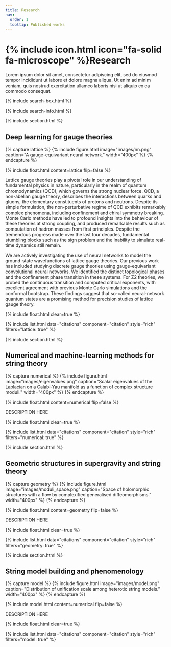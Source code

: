 ```yaml
---
title: Research
nav:
  order: 1
  tooltip: Published works
---
```


# {% include icon.html icon="fa-solid fa-microscope" %}Research

Lorem ipsum dolor sit amet, consectetur adipiscing elit, sed do eiusmod tempor incididunt ut labore et dolore magna aliqua.
Ut enim ad minim veniam, quis nostrud exercitation ullamco laboris nisi ut aliquip ex ea commodo consequat.

{% include search-box.html %}

{% include search-info.html %}

{% include section.html %}

## Deep learning for gauge theories

{% capture lattice %}
  {% include figure.html image="images/nn.png" caption="A gauge-equivariant neural network." width="400px" %}
{% endcapture %}

{%
  include float.html
  content=lattice
  flip=false
%}

Lattice gauge theories play a pivotal role in our understanding of fundamental physics in nature, particularly in the realm of quantum chromodynamics (QCD), which governs the strong nuclear force. QCD, a non-abelian gauge theory, describes the interactions between quarks and gluons, the elementary constituents of protons and neutrons. Despite its simple formulation, the non-perturbative regime of QCD exhibits remarkably complex phenomena, including confinement and chiral symmetry breaking. Monte Carlo methods have led to profound insights into the behaviour of these theories at strong coupling, and produced remarkable results such as computation of hadron masses from first principles. Despite the tremendous progress made over the last four decades, fundamental stumbling blocks such as the sign problem and the inability to simulate real-time dynamics still remain. 

We are actively investigating the use of neural networks to model the ground-state wavefunctions of lattice gauge theories. Our previous work has included studying discrete gauge theories using gauge-equivariant convolutional neural networks. We identified the distinct topological phases and the confinement phase transition in these systems. For Z2 theories, we probed the continuous transition and computed critical exponents, with excellent agreement with previous Monte Carlo simulations and the conformal bootstrap. These findings suggest that so-called neural-network quantum states are a promising method for precision studies of lattice gauge theory.

{% include float.html clear=true %} 

{% include list.html data="citations" component="citation" style="rich" filters="lattice: true" %}



{% include section.html %}

## Numerical and machine-learning methods for string theory

{% capture numerical %}
  {% include figure.html image="images/eigenvalues.png" caption="Scalar eigenvalues of the Laplacian on a Calabi-Yau manifold as a function of complex structure moduli." width="400px" %}
{% endcapture %}

{%
  include float.html
  content=numerical
  flip=false
%}

DESCRIPTION HERE

{% include float.html clear=true %} 

{% include list.html data="citations" component="citation" style="rich" filters="numerical: true" %}

{% include section.html %}

## Geometric structures in supergravity and string theory

{% capture geometry %}
  {% include figure.html image="images/moduli_space.png" caption="Space of holomorphic structures with a flow by complexified generalised diffeomorphisms." width="400px" %}
{% endcapture %}

{%
  include float.html
  content=geometry
  flip=false
%}

DESCRIPTION HERE

{% include float.html clear=true %} 

{% include list.html data="citations" component="citation" style="rich" filters="geometry: true" %}

{% include section.html %}

## String model building and phenomenology

{% capture model %}
  {% include figure.html image="images/model.png" caption="Distribution of unification scale among heterotic string models." width="400px" %}
{% endcapture %}

{%
  include model.html
  content=numerical
  flip=false
%}

DESCRIPTION HERE

{% include float.html clear=true %} 

{% include list.html data="citations" component="citation" style="rich" filters="model: true" %}
